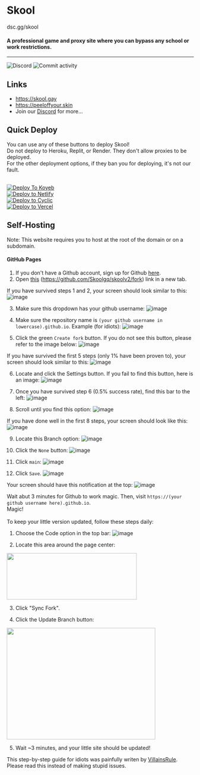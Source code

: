 # Skool
dsc.gg/skool
#### A professional game and proxy site where you can bypass any school or work restrictions.
----
![Discord](https://img.shields.io/discord/950407933408198717?label=Discord&style=for-the-badge)
![Commit activity](https://img.shields.io/github/commit-activity/w/Skoolgq/skoolgq.github.io?style=for-the-badge)

## Links
* https://skool.gay
* https://peeloffyour.skin
* Join our [Discord](https://dsc.gg/skool) for more...

## Quick Deploy
You can use any of these buttons to deploy Skool!<br>
Do not deploy to Heroku, Replit, or Render. They don't allow proxies to be deployed.<br>
For the other deployment options, if they ban you for deploying, it's not our fault.<br>
<br>

[![Deploy To Koyeb](https://binbashbanana.github.io/deploy-buttons/buttons/remade/koyeb.svg)](https://app.koyeb.com/deploy?type=git&repository=github.com/Skoolgq/skoolv2&branch=main&name=skoolgq)
<br>
[![Deploy to Netlify](https://binbashbanana.github.io/deploy-buttons/buttons/remade/netlify.svg)](https://app.netlify.com/start/deploy?repository=https://github.com/Skoolgq/skoolv2)
<br>
[![Deploy to Cyclic](https://binbashbanana.github.io/deploy-buttons/buttons/remade/cyclic.svg)](https://app.cyclic.sh/api/app/deploy/Skoolgq/skoolv2)
<br>
[![Deploy to Vercel](https://binbashbanana.github.io/deploy-buttons/buttons/remade/vercel.svg)](https://vercel.com/new/clone?repository-url=https://github.com/BinBashBanana/deploy-buttons)
<br>

## Self-Hosting
Note: This website requires you to host at the root of the domain or on a subdomain.

#### GitHub Pages
1. If you don't have a Github account, sign up for Github [here](https://github.com/join).
2. Open [this](https://github.com/Skoolgq/skoolv2/fork) (https://github.com/Skoolgq/skoolv2/fork) link in a new tab.

If you have survived steps 1 and 2, your screen should look similar to this:
![image](https://user-images.githubusercontent.com/101288516/227009214-5dde4aa3-6768-4d7f-bcd2-6b486484cdd4.png)

3. Make sure this dropdown has your github username:
![image](https://user-images.githubusercontent.com/101288516/227009366-4f8bbb38-db37-4162-929f-6742f2395579.png)

4. Make sure the repository name is `(your github username in lowercase).github.io`. Example (for idiots):
![image](https://user-images.githubusercontent.com/101288516/227009568-7601df43-bf13-4635-82db-8997f10d96bc.png)

5. Click the green `Create fork` button. If you do not see this button, please refer to the image below:
![image](https://user-images.githubusercontent.com/101288516/227009879-b32fc1f5-9d33-406a-afb5-d915cc5367b6.png)

If you have survived the first 5 steps (only 1% have been proven to), your screen should look similar to this:
![image](https://user-images.githubusercontent.com/101288516/227010290-f989c54f-78c6-4580-abd6-70ef2e2340f1.png)

6. Locate and click the Settings button. If you fail to find this button, here is an image:
![image](https://user-images.githubusercontent.com/101288516/227010837-76371a09-31fa-42ed-837c-17590ef31981.png)

7. Once you have survived step 6 (0.5% success rate), find this bar to the left:
![image](https://user-images.githubusercontent.com/101288516/227011229-b0cb657d-eb35-4ec4-976b-1f10e9bbe4b7.png)

8. Scroll until you find this option:
![image](https://user-images.githubusercontent.com/101288516/227011301-8c5cc575-69ec-4161-b1d6-a2f2047b8d0d.png)

If you have done well in the first 8 steps, your screen should look like this:
![image](https://user-images.githubusercontent.com/101288516/227011386-20aa6712-2fcc-4841-8178-8b5313b8f49e.png)

9. Locate this Branch option:
![image](https://user-images.githubusercontent.com/101288516/227011488-1fd4446d-93ee-4943-9a89-725691a6e246.png)

10. Click the `None` button:
![image](https://user-images.githubusercontent.com/101288516/227011576-98ee51d6-ef0e-452c-a468-7c9bc182d799.png)

11. Click `main`:
![image](https://user-images.githubusercontent.com/101288516/227011619-aaf5d455-2fdb-46d7-9a31-258f10f0e0eb.png)

12. Click `Save`.
![image](https://user-images.githubusercontent.com/101288516/227011675-e910571a-1f58-4b57-9e3b-d948527ab086.png)

Your screen should have this notification at the top:
![image](https://user-images.githubusercontent.com/101288516/227011757-7f9738a6-377e-490b-975a-5450797d3da3.png)

Wait abut 3 minutes for Github to work magic. Then, visit `https://(your github username here).github.io`.<br>
Magic!<br>
<br>
To keep your little version updated, follow these steps daily:

1. Choose the Code option in the top bar:
![image](https://user-images.githubusercontent.com/101288516/227012016-5f703b4d-5979-4701-bc90-bee74a1a24de.png)

2. Locate this area around the page center:
<img src="https://docs.github.com/assets/cb-18605/mw-1000/images/help/repository/sync-fork-dropdown.webp"  width="350" height="125">

3. Click "Sync Fork".

4. Click the Update Branch button:
<img src="https://docs.github.com/assets/cb-49937/mw-1000/images/help/repository/update-branch-button.webp"  width="400" height="300">

5. Wait ~3 minutes, and your little site should be updated!

This step-by-step guide for idiots was painfully writen by [VillainsRule](https://github.com/VillainsRule). Please read this instead of making stupid issues.
